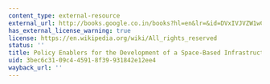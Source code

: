 ```yaml
---
content_type: external-resource
external_url: http://books.google.co.in/books?hl=en&lr=&id=DVxIVJVZW1wC&oi=fnd&pg=PA123&dq=%22Hastings%22+%22Policy+Enablers+for+the+Development+of+a+Space-Based+%E2%80%A6%22+&ots=mKblcP7I9g&sig=csywHGw9tGhGTBRQLCAeSartRys
has_external_license_warning: true
license: https://en.wikipedia.org/wiki/All_rights_reserved
status: ''
title: Policy Enablers for the Development of a Space-Based Infrastructure
uid: 3bec6c31-09c4-4591-8f39-931842e12ee4
wayback_url: ''
---
```

